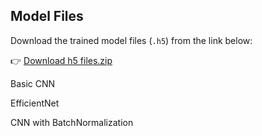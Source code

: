 ## Model Files

Download the trained model files (`.h5`) from the link below:

👉 [Download h5 files.zip](https://drive.google.com/file/d/1McfmjIXhw6AgeRtR97-akm9Z0BKgKr2w/view?usp=drive_link)


Basic CNN
 
EfficientNet
 
CNN with BatchNormalization
 